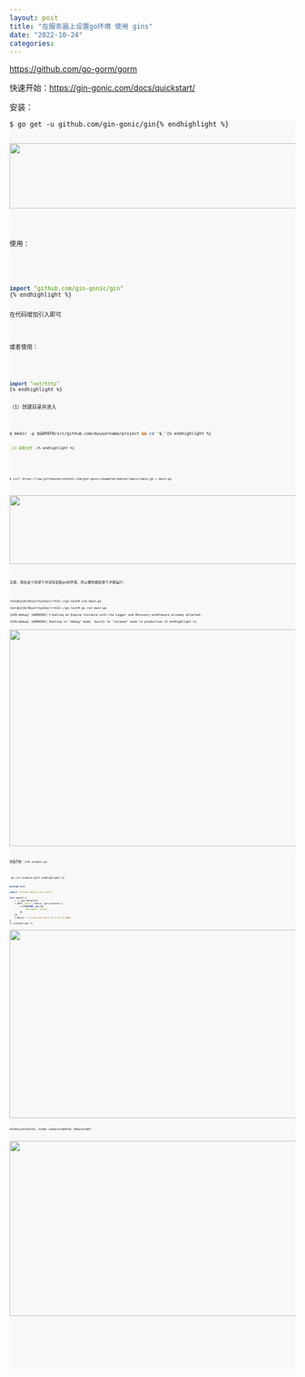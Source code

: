 ```yaml
---
layout: post
title: "在服务器上设置go环境 使用 gins"
date: "2022-10-24"
categories: 
---
```

<p><a href="https://github.com/go-gorm/gorm">https://github.com/go-gorm/gorm</a></p>

<p>快速开始：<a href="https://gin-gonic.com/docs/quickstart/">https://gin-gonic.com/docs/quickstart/</a></p>

<p>安装：</p>

<pre style="background-color:#f8f8f8;-moz-tab-size:4;-o-tab-size:4;tab-size:4">
<code class="language-sh" data-lang="sh">$ go get -u github.com/gin-gonic/gin{% endhighlight %}

<p><img height="115" src="/uploads/ckeditor/pictures/603/image-20221024085553-1.png" width="774" /></p>

<p>使用：</p>

<div class="highlight">
<pre style="background-color:#f8f8f8;-moz-tab-size:4;-o-tab-size:4;tab-size:4">
<code class="language-go" data-lang="go"><span style="color:#204a87;font-weight:700">import</span> <span style="color:#4e9a06">&quot;github.com/gin-gonic/gin&quot;</span>
{% endhighlight %}

<p>在代码增加引入即可</p>

<p>或者使用：</p>

<div class="highlight">
<pre style="background-color:#f8f8f8;-moz-tab-size:4;-o-tab-size:4;tab-size:4">
<code class="language-go" data-lang="go"><span style="color:#204a87;font-weight:700">import</span> <span style="color:#4e9a06">&quot;net/http&quot;</span>
{% endhighlight %}

<p>（1）创建目录并进入</p>

<pre style="background-color:#f8f8f8;-moz-tab-size:4;-o-tab-size:4;tab-size:4">
<code class="language-sh" data-lang="sh">$ mkdir -p <span style="color:#000">$GOPATH</span>/src/github.com/myusername/project <span style="color:#ce5c00;font-weight:700">&amp;&amp;</span> <span style="color:#204a87">cd</span> <span style="color:#4e9a06">&quot;</span><span style="color:#000">$_</span><span style="color:#4e9a06">&quot;</span>{% endhighlight %}

<pre>
<code class="language-sh" data-lang="sh"><span style="color:#4e9a06">（2）获取文件：</span>{% endhighlight %}

<p>&nbsp;</p>

<p style="background-color:#f8f8f8;-moz-tab-size:4;-o-tab-size:4;tab-size:4"><code class="language-sh" data-lang="sh">$ curl https://raw.githubusercontent.com/gin-gonic/examples/master/basic/main.go &gt; main.go</code></p>

<p><img height="121" src="/uploads/ckeditor/pictures/604/image-20221024085812-2.png" width="1699" /></p>

<p>注意，现在这个目录下并没有安装go的环境，所以要到根目录下才能运行：</p>

<pre>
<code>root@iZj6c56yutlhy1doylrr41Z:~/go-test# vim main.go

root@iZj6c56yutlhy1doylrr41Z:~/go-test# go run main.go

[GIN-debug] [WARNING] Creating an Engine instance with the Logger and Recovery middleware already attached.

[GIN-debug] [WARNING] Running in &quot;debug&quot; mode. Switch to &quot;release&quot; mode in production.{% endhighlight %}

<p><img height="381" src="/uploads/ckeditor/pictures/605/image-20221024171839-1.png" width="1519" /></p>

<p>快速开始：vim <code>example.go</code></p>

<pre style="background-color:#f8f8f8;-moz-tab-size:4;-o-tab-size:4;tab-size:4">
<code class="language-sh" data-lang="sh"> go run example.go{% endhighlight %}

<pre style="background-color:#f8f8f8;-moz-tab-size:4;-o-tab-size:4;tab-size:4">
<code class="language-go" data-lang="go"><span style="color:#204a87;font-weight:700">package</span> <span style="color:#000">main</span>

<span style="color:#204a87;font-weight:700">import</span> <span style="color:#4e9a06">&quot;github.com/gin-gonic/gin&quot;</span>

<span style="color:#204a87;font-weight:700">func</span> <span style="color:#000">main</span><span style="color:#000;font-weight:700">()</span> <span style="color:#000;font-weight:700">{</span>
	<span style="color:#000">r</span> <span style="color:#ce5c00;font-weight:700">:=</span> <span style="color:#000">gin</span><span style="color:#000;font-weight:700">.</span><span style="color:#000">Default</span><span style="color:#000;font-weight:700">()</span>
	<span style="color:#000">r</span><span style="color:#000;font-weight:700">.</span><span style="color:#000">GET</span><span style="color:#000;font-weight:700">(</span><span style="color:#4e9a06">&quot;/ping&quot;</span><span style="color:#000;font-weight:700">,</span> <span style="color:#204a87;font-weight:700">func</span><span style="color:#000;font-weight:700">(</span><span style="color:#000">c</span> <span style="color:#ce5c00;font-weight:700">*</span><span style="color:#000">gin</span><span style="color:#000;font-weight:700">.</span><span style="color:#000">Context</span><span style="color:#000;font-weight:700">)</span> <span style="color:#000;font-weight:700">{</span>
		<span style="color:#000">c</span><span style="color:#000;font-weight:700">.</span><span style="color:#000">JSON</span><span style="color:#000;font-weight:700">(</span><span style="color:#0000cf;font-weight:700">200</span><span style="color:#000;font-weight:700">,</span> <span style="color:#000">gin</span><span style="color:#000;font-weight:700">.</span><span style="color:#000">H</span><span style="color:#000;font-weight:700">{</span>
			<span style="color:#4e9a06">&quot;message&quot;</span><span style="color:#000;font-weight:700">:</span> <span style="color:#4e9a06">&quot;pong&quot;</span><span style="color:#000;font-weight:700">,</span>
		<span style="color:#000;font-weight:700">})</span>
	<span style="color:#000;font-weight:700">})</span>
	<span style="color:#000">r</span><span style="color:#000;font-weight:700">.</span><span style="color:#000">Run</span><span style="color:#000;font-weight:700">()</span> <span style="color:#8f5902;font-style:italic">// listen and serve on 0.0.0.0:8080
</span><span style="color:#000;font-weight:700">}</span>
{% endhighlight %}

<p><img height="331" src="/uploads/ckeditor/pictures/606/image-20221024172116-1.png" width="1519" /></p>

<p>在本地的go文件夹进行运行，可以看到，8080端口正在使用代理，导致端口无法使用：</p>

<p><img height="308" src="/uploads/ckeditor/pictures/609/image-20221024173440-1.png" width="1209" /></p>
</div>
</div>

